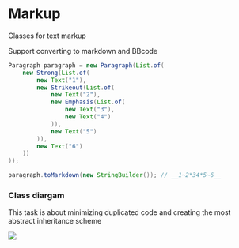 # Markup

Classes for text markup

Support converting to markdown and BBcode

```java
Paragraph paragraph = new Paragraph(List.of(
    new Strong(List.of(
        new Text("1"),
        new Strikeout(List.of(
            new Text("2"),
            new Emphasis(List.of(
                new Text("3"),
                new Text("4")
            )),
            new Text("5")
        )),
        new Text("6")
    ))
));

paragraph.toMarkdown(new StringBuilder()); // __1~2*34*5~6__
```

### Class diargam

This task is about minimizing duplicated code and creating the most abstract inheritance scheme

![](/home/switcher/Documents/repos/ProgIntro/Markup/class_diagram.png)

